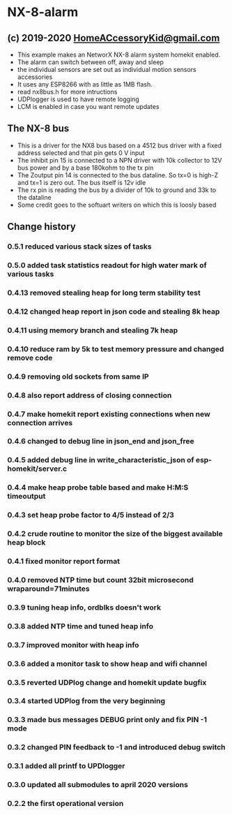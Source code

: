 # NX-8-alarm

## (c) 2019-2020 HomeACcessoryKid@gmail.com
 *  This example makes an NetworX NX-8 alarm system homekit enabled.
 *  The alarm can switch between off, away and sleep
 *  the individual sensors are set out as individual motion sensors accessories
 *  It uses any ESP8266 with as little as 1MB flash. 
 *  read nx8bus.h for more intructions
 *  UDPlogger is used to have remote logging
 *  LCM is enabled in case you want remote updates

## The NX-8 bus
 * This is a driver for the NX8 bus based on a 4512 bus driver with a fixed address selected and that pin gets 0 V input
 * The inhibit pin 15 is connected to a NPN driver with 10k collector to 12V bus power and by a base 180kohm to the tx pin 
 * The Zoutput pin 14 is connected to the bus dataline. So tx=0 is high-Z and tx=1 is zero out. The bus itself is 12v idle
 * The rx pin is reading the bus by a divider of 10k to ground and 33k to the dataline
 * Some credit goes to the softuart writers on which this is loosly based

## Change history
### 0.5.1 reduced various stack sizes of tasks

### 0.5.0 added task statistics readout for high water mark of various tasks

### 0.4.13 removed stealing heap for long term stability test

### 0.4.12 changed heap report in json code and stealing 8k heap

### 0.4.11 using memory branch and stealing 7k heap

### 0.4.10 reduce ram by 5k to test memory pressure and changed remove code

### 0.4.9 removing old sockets from same IP

### 0.4.8 also report address of closing connection

### 0.4.7 make homekit report existing connections when new connection arrives

### 0.4.6 changed to debug line in json_end and json_free

### 0.4.5 added debug line in write_characteristic_json of esp-homekit/server.c

### 0.4.4 make heap probe table based and make H:M:S timeoutput

### 0.4.3 set heap probe factor to 4/5 instead of 2/3

### 0.4.2 crude routine to monitor the size of the biggest available heap block

### 0.4.1 fixed monitor report format

### 0.4.0 removed NTP time but count 32bit microsecond wraparound=71minutes

### 0.3.9 tuning heap info, ordblks doesn't work

### 0.3.8 added NTP time and tuned heap info

### 0.3.7 improved monitor with heap info

### 0.3.6 added a monitor task to show heap and wifi channel

### 0.3.5 reverted UDPlog change and homekit update bugfix

### 0.3.4 started UDPlog from the very beginning

### 0.3.3 made bus  messages DEBUG print only and fix PIN -1 mode

### 0.3.2 changed PIN feedback to -1 and introduced debug switch

### 0.3.1 added all printf to UPDlogger

### 0.3.0 updated all submodules to april 2020 versions

### 0.2.2 the first operational version